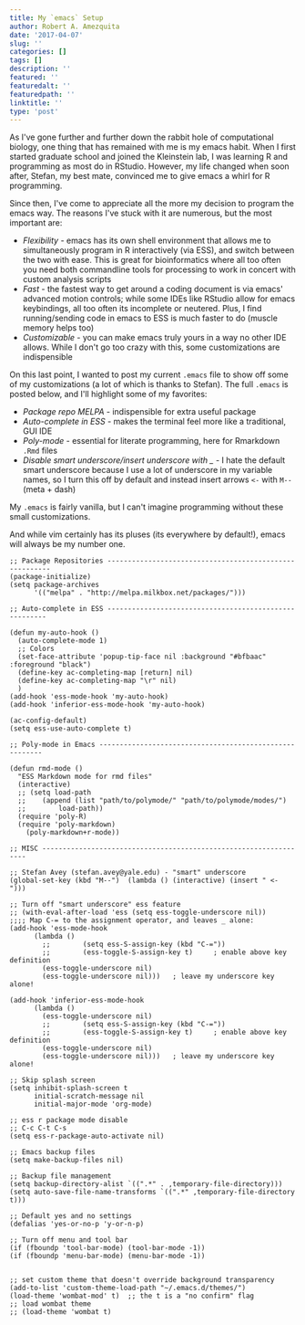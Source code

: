 ```yaml
---
title: My `emacs` Setup
author: Robert A. Amezquita
date: '2017-04-07'
slug: ''
categories: []
tags: []
description: ''
featured: ''
featuredalt: ''
featuredpath: ''
linktitle: ''
type: 'post'
---
```


As I've gone further and further down the rabbit hole of computational biology, one thing that has remained with me is my emacs habit. When I first started graduate school and joined the Kleinstein lab, I was learning R and programming as most do in RStudio. However, my life changed when soon after, Stefan, my best mate, convinced me to give emacs a whirl for R programming.

Since then, I've come to appreciate all the more my decision to program the emacs way. The reasons I've stuck with it are numerous, but the most important are:

* *Flexibility* - emacs has its own shell environment that allows me to simultaneously program in R interactively (via ESS), and switch between the two with ease. This is great for bioinformatics where all too often you need both commandline tools for processing to work in concert with custom analysis scripts
* *Fast* - the fastest way to get around a coding document is via emacs' advanced motion controls; while some IDEs like RStudio allow for emacs keybindings, all too often its incomplete or neutered. Plus, I find running/sending code in emacs to ESS is much faster to do (muscle memory helps too)
* *Customizable* - you can make emacs truly yours in a way no other IDE allows. While I don't go too crazy with this, some customizations are indispensible

On this last point, I wanted to post my current `.emacs` file to show off some of my customizations (a lot of which is thanks to Stefan). The full `.emacs` is posted below, and I'll highlight some of my favorites:

* *Package repo MELPA* - indispensible for extra useful package
* *Auto-complete in ESS* - makes the terminal feel more like a traditional, GUI IDE
* *Poly-mode* - essential for literate programming, here for Rmarkdown `.Rmd` files
* *Disable smart underscore/insert underscore with _* - I hate the default smart underscore because I use a lot of underscore in my variable names, so I turn this off by default and instead insert arrows `<-` with `M--` (meta + dash)

My `.emacs` is fairly vanilla, but I can't imagine programming without these small customizations. 

And while vim certainly has its pluses (its everywhere by default!), emacs will always be my number one.

```
;; Package Repositories --------------------------------------------------------
(package-initialize)
(setq package-archives
      '(("melpa" . "http://melpa.milkbox.net/packages/")))

;; Auto-complete in ESS -------------------------------------------------------

(defun my-auto-hook ()
  (auto-complete-mode 1)
  ;; Colors
  (set-face-attribute 'popup-tip-face nil :background "#bfbaac" :foreground "black")
  (define-key ac-completing-map [return] nil)
  (define-key ac-completing-map "\r" nil)
  )
(add-hook 'ess-mode-hook 'my-auto-hook)
(add-hook 'inferior-ess-mode-hook 'my-auto-hook)

(ac-config-default)
(setq ess-use-auto-complete t)

;; Poly-mode in Emacs --------------------------------------------------------

(defun rmd-mode ()
  "ESS Markdown mode for rmd files"
  (interactive)
  ;; (setq load-path
  ;; 	(append (list "path/to/polymode/" "path/to/polymode/modes/")
  ;; 		load-path))
  (require 'poly-R)
  (require 'poly-markdown)
    (poly-markdown+r-mode))

;; MISC ------------------------------------------------------------------

;; Stefan Avey (stefan.avey@yale.edu) - "smart" underscore
(global-set-key (kbd "M--")  (lambda () (interactive) (insert " <- ")))

;; Turn off "smart underscore" ess feature
;; (with-eval-after-load 'ess (setq ess-toggle-underscore nil))
;;;; Map C-= to the assignment operator, and leaves _ alone:
(add-hook 'ess-mode-hook
	  (lambda ()
	    ;;        (setq ess-S-assign-key (kbd "C-="))
	    ;;        (ess-toggle-S-assign-key t)     ; enable above key definition
	    (ess-toggle-underscore nil)
	    (ess-toggle-underscore nil)))   ; leave my underscore key alone!

(add-hook 'inferior-ess-mode-hook
	  (lambda ()
	    (ess-toggle-underscore nil)
	    ;;        (setq ess-S-assign-key (kbd "C-="))
	    ;;        (ess-toggle-S-assign-key t)     ; enable above key definition
	    (ess-toggle-underscore nil)
	    (ess-toggle-underscore nil)))   ; leave my underscore key alone!

;; Skip splash screen
(setq inhibit-splash-screen t
      initial-scratch-message nil
      initial-major-mode 'org-mode)

;; ess r package mode disable
;; C-c C-t C-s
(setq ess-r-package-auto-activate nil)

;; Emacs backup files
(setq make-backup-files nil)

;; Backup file management
(setq backup-directory-alist `((".*" . ,temporary-file-directory)))
(setq auto-save-file-name-transforms `((".*" ,temporary-file-directory t)))

;; Default yes and no settings
(defalias 'yes-or-no-p 'y-or-n-p)

;; Turn off menu and tool bar
(if (fboundp 'tool-bar-mode) (tool-bar-mode -1))
(if (fboundp 'menu-bar-mode) (menu-bar-mode -1))


;; set custom theme that doesn't override background transparency
(add-to-list 'custom-theme-load-path "~/.emacs.d/themes/") 
(load-theme 'wombat-mod' t)  ;; the t is a "no confirm" flag
;; load wombat theme
;; (load-theme 'wombat t)

```

